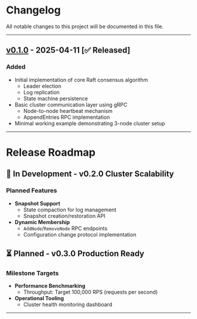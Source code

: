 # Changelog
All notable changes to this project will be documented in this file.

---
## [v0.1.0] - 2025-04-11 [✅ Released]
### Added
- Initial implementation of core Raft consensus algorithm
  - Leader election
  - Log replication
  - State machine persistence
- Basic cluster communication layer using gRPC
  - Node-to-node heartbeat mechanism
  - AppendEntries RPC implementation
- Minimal working example demonstrating 3-node cluster setup

---
# Release Roadmap

## 🚧 In Development - v0.2.0 Cluster Scalability
### Planned Features
- **Snapshot Support**
  - State compaction for log management
  - Snapshot creation/restoration API
- **Dynamic Membership**
  - `AddNode`/`RemoveNode` RPC endpoints
  - Configuration change protocol implementation

## ⏳ Planned - v0.3.0 Production Ready
### Milestone Targets
- **Performance Benchmarking**
  - Throughput: Target 100,000 RPS (requests per second)
- **Operational Tooling**
  - Cluster health monitoring dashboard

---
[//]: # (Version Links)
[v0.1.0]: https://github.com/deventlab/d-engine/releases/tag/v0.1.0